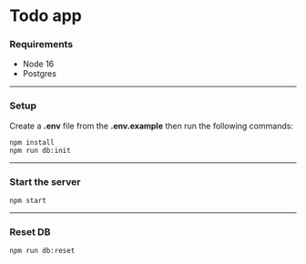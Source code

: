 # Todo app

### Requirements

- Node 16
- Postgres

---

### Setup

Create a **.env** file from the **.env.example** then run the following commands:

```
npm install
npm run db:init
```

---

### Start the server

```
npm start
```

---

### Reset DB

```
npm run db:reset
```
